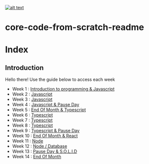 <a href="https://www.core-code.io/">

![alt text](https://uploads-ssl.webflow.com/5eb2f56932c3562feab232e3/5f73550d00249e7e96c9f3de_Logo.png "corecodeio")

</a>

# core-code-from-scratch-readme

# Index

## Introduction

<p>Hello there! Use the guide below to access each week</p>

- Week 1 : [Introduction to programming & Javascript](src/Week01.md)
- Week 2 : [Javascript](src/Week02.md)
- Week 3 : [Javascript](src/Week03.md)
- Week 4 : [Javascript & Pause Day](src/Week04.md)
- Week 5 : [End Of Month & Typescript](src/Week05.md)
- Week 6 : [Typescript](src/Week06.md)
- Week 7 : [Typescript](src/Week07.md)
- Week 8 : [Typescript](src/Week08.md)
- Week 9 : [Typescript & Pause Day](src/Week09.md)
- Week 10 : [End Of Month & React](src/Week10.md)
- Week 11 : [Node](src/Week11.md)
- Week 12 : [Node / Database](src/Week12.md)
- Week 13 : [Pause Day & S.O.L.I.D](src/Week13.md)
- Week 14 : [End Of Month](src/Week14.md)
